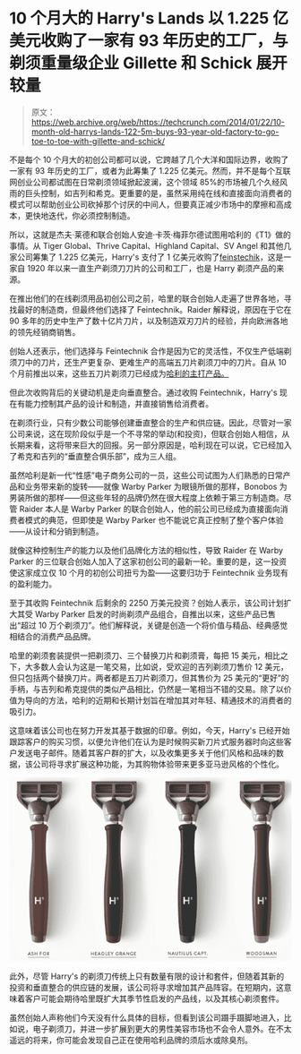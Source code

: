 # 10 个月大的 Harry's Lands 以 1.225 亿美元收购了一家有 93 年历史的工厂，与剃须重量级企业 Gillette 和 Schick 展开较量 

> 原文：<https://web.archive.org/web/https://techcrunch.com/2014/01/22/10-month-old-harrys-lands-122-5m-buys-93-year-old-factory-to-go-toe-to-toe-with-gillette-and-schick/>

不是每个 10 个月大的初创公司都可以说，它跨越了几个大洋和国际边界，收购了一家有 93 年历史的工厂，或者为此筹集了 1.225 亿美元。然而，并不是每个互联网创业公司都试图在日常剃须领域掀起波澜，这个领域 85%的市场被几个久经风雨的巨头控制，如吉列和希克。更重要的是，虽然采用纯在线和直接面向消费者的模式可以帮助创业公司砍掉那个讨厌的中间人，但要真正减少市场中的摩擦和高成本，更快地迭代，你必须控制制造。

所以，这就是杰夫·莱德和联合创始人安迪·卡茨·梅菲尔德试图用哈利的《T1》做的事情。从 Tiger Global、Thrive Capital、Highland Capital、SV Angel 和其他几家公司筹集了 1.225 亿美元，Harry's 支付了 1 亿美元收购了[feinstechik](https://web.archive.org/web/20221209035934/http://www.feintechnik.com/)，这是一家自 1920 年以来一直生产剃须刀刀片的公司和工厂，也是 Harry 剃须产品的来源。

在推出他们的在线剃须用品初创公司之前，哈里的联合创始人走遍了世界各地，寻找最好的制造商，但最终他们选择了 Feintechnik。Raider 解释说，原因在于它在 90 多年的历史中生产了数十亿片刀片，以及制造双刃刀片的经验，并向欧洲各地的领先经销商销售。

创始人还表示，他们选择与 Feintechnik 合作是因为它的灵活性，不仅生产低端剃须刀中的刀片，还生产更复杂、更难生产的高端五刀片剃须刀中的刀片。自从 10 个月前推出以来，这些五刀片剃须刀已经成为[哈利的主打产品。](https://web.archive.org/web/20221209035934/https://beta.techcrunch.com/2013/03/14/warby-parker-co-founder-launches-harrys-bringing-the-startups-buy-one-donate-one-to-shaving/)

但此次收购背后的关键动机是走向垂直整合。通过收购 Feintechnik，Harry's 现在有能力控制其产品的设计和制造，并直接销售给消费者。

在剃须行业，只有少数公司能够创建垂直整合的生产和供应链。因此，尽管对一家公司来说，这在现阶段似乎是一个不寻常的举动(和投资)，但联合创始人相信，从长期来看，这将带来巨大的回报。另一部分原因是，哈利现在可以说，它已经加入了希克和吉列的“垂直整合俱乐部”，成为三人组。

虽然哈利是新一代“性感”电子商务公司的一员，这些公司试图为人们熟悉的日常产品和业务带来新的旋转——就像 Warby Parker 为眼镜所做的那样，Bonobos 为男装所做的那样——但这些年轻的品牌仍然在很大程度上依赖于第三方制造商。尽管 Raider 本人是 Warby Parker 的联合创始人，他的前公司已经成为直接面向消费者模式的典范，但即使是 Warby Parker 也不能说它真正控制了整个客户体验——从设计和分销到制造。

就像这种控制生产的能力以及他们品牌化方法的相似性，导致 Raider 在 Warby Parker 的三位联合创始人加入了这家初创公司的最新一轮。重要的是，这一投资使这家成立仅 10 个月的初创公司扭亏为盈——这要归功于 Feintechnik 业务现有的盈利能力。

至于其收购 Feintechnik 后剩余的 2250 万美元投资？创始人表示，该公司计划扩大其受 Warby Parker 启发的时尚剃须产品组合，自推出以来，这些产品已售出“超过 10 万个剃须刀”。他们解释说，关键是创造一个将价值与精品、经典感觉相结合的消费产品品牌。

哈里的剃须套装提供一把剃须刀、三个替换刀片和剃须膏，每把 15 美元，相比之下，大多数人会认为这是一笔交易，比如说，受欢迎的吉列剃须刀售价 12 美元，但只包括两个替换刀片。两者都是五刀片剃须刀，但其售价为 25 美元的“更好”的手柄，与吉列和希克提供的类似产品相比，仍然是一笔相当不错的交易。除了以价值为导向的方法，哈利的近期和长期计划旨在增加其对年轻、精通技术的消费者的吸引力。

这意味着该公司也在努力开发其基于数据的印章。例如，今天，Harry's 已经开始跟踪客户的购买习惯，以便允许他们在认为是时候购买新刀片式服务器时向这些客户发送电子邮件。随着其客户群的扩大，以及收集更多关于他们风格和品味的数据，该公司将寻求扩展这种功能，为其购物体验带来更多亚马逊风格的个性化。

![Screen Shot 2014-01-22 at 6.23.06 AM](img/cec8c902a8f39131fbac356577ce7b19.png)

此外，尽管 Harry's 的剃须刀传统上只有数量有限的设计和套件，但随着其新的投资和垂直整合的供应链的发展，该公司将寻求增加其产品阵容。在短期内，这意味着客户可能会期待哈里既扩大其季节性启发的产品线，以及其核心剃须套件。

虽然创始人声称他们今天没有什么具体的目标，但看到该公司蹑手蹑脚地进入，比如说，电子剃须刀，并进一步扩展到更大的男性美容市场也不会令人意外。在不太遥远的将来，你可能会发现自己正在使用哈利品牌的须后水或除臭剂。